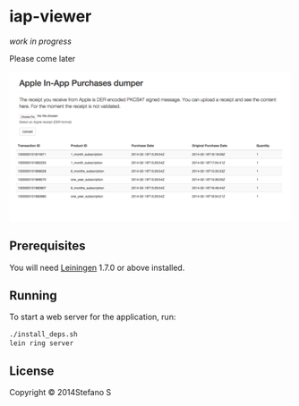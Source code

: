 # iap-viewer

_work in progress_

Please come later

![screenshot](screenshot.png)

## Prerequisites

You will need [Leiningen][1] 1.7.0 or above installed.

[1]: https://github.com/technomancy/leiningen

## Running

To start a web server for the application, run:

    ./install_deps.sh
    lein ring server

## License

Copyright © 2014Stefano S
